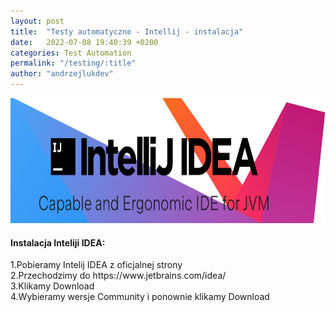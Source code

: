 ```yaml
---
layout: post
title:  "Testy automatyczne - Intellij - instalacja"
date:   2022-07-08 19:40:39 +0200
categories: Test Automation
permalink: "/testing/:title"
author: "andrzejlukdev"
---
```

<img src="/images/img_setup_intellij.jpg" width="750" height="200" alt="intellij">

<h4>Instalacja Inteliji IDEA:</h4>
1.Pobieramy Intelij IDEA z oficjalnej strony<br>
2.Przechodzimy do https://www.jetbrains.com/idea/<br>
3.Klikamy Download<br>
4.Wybieramy wersje Community i ponownie klikamy Download<br>

